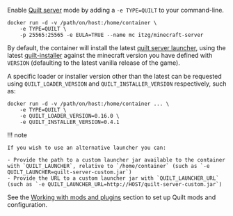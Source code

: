 Enable [Quilt server](https://quiltmc.org/) mode by adding a `-e TYPE=QUILT` to your command-line.

```
docker run -d -v /path/on/host:/home/container \
    -e TYPE=QUILT \
    -p 25565:25565 -e EULA=TRUE --name mc itzg/minecraft-server
```

By default, the container will install the latest [quilt server launcher](https://quiltmc.org/install/server/), using the latest [quilt-installer](https://github.com/QuiltMC/quilt-installer) against the minecraft version you have defined with `VERSION` (defaulting to the latest vanilla release of the game).

A specific loader or installer version other than the latest can be requested using `QUILT_LOADER_VERSION` and `QUILT_INSTALLER_VERSION` respectively, such as:

```
docker run -d -v /path/on/host:/home/container ... \
    -e TYPE=QUILT \
    -e QUILT_LOADER_VERSION=0.16.0 \
    -e QUILT_INSTALLER_VERSION=0.4.1
```

!!! note

    If you wish to use an alternative launcher you can: 

    - Provide the path to a custom launcher jar available to the container with `QUILT_LAUNCHER`, relative to `/home/container` (such as `-e QUILT_LAUNCHER=quilt-server-custom.jar`)
    - Provide the URL to a custom launcher jar with `QUILT_LAUNCHER_URL` (such as `-e QUILT_LAUNCHER_URL=http://HOST/quilt-server-custom.jar`)

See the [Working with mods and plugins](../../mods-and-plugins/index.md) section to set up Quilt mods and configuration.
